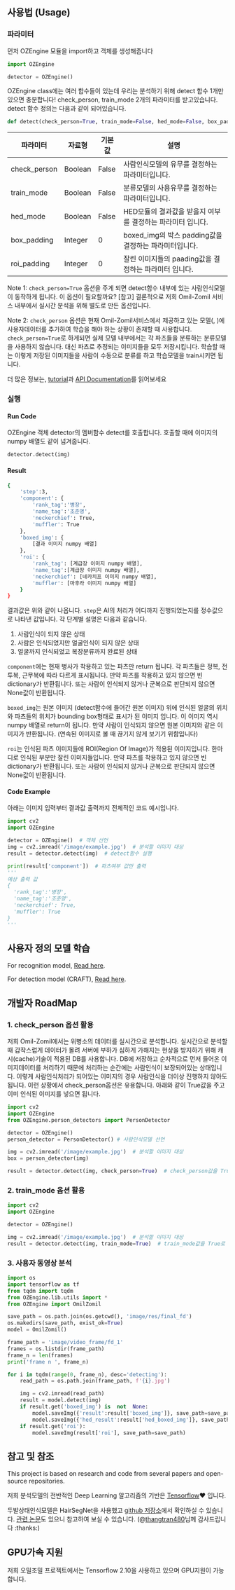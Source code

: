 
## 사용법 (Usage)


### 파라미터

먼저 OZEngine 모듈을 import하고 객체를 생성해줍니다
``` python
import OZEngine

detector = OZEngine()
```

OZEngine class에는 여러 함수들이 있는데 우리는 분석하기 위해 detect 함수 1개만 있으면 충분합니다! 
check_person, train_mode 2개의 파라미터를 받고있습니다. detect 함수 정의는 다음과 같이 되어있습니다.

``` python
def detect(check_person=True, train_mode=False, hed_mode=False, box_padding=0, roi_padding=0):
```

| 파라미터 | 자료형 | 기본값 | 설명 |
| ------ | ------ | ------ | ------ |
| check_person | Boolean | False | 사람인식모델의 유무를 결정하는 파라미터입니다. |
| train_mode | Boolean | False | 분류모델의 사용유무를 결정하는 파라미터입니다. |
| hed_mode | Boolean | False | HED모듈의 결과값을 받을지 여부를 결정하는 파라미터 입니다. |
| box_padding | Integer | 0 | boxed_img의 박스 padding값을 결정하는 파라미터입니다. |
| roi_padding | Integer | 0 | 잘린 이미지들의 paading값을 결정하는 파라미터 입니다. |




Note 1: `check_person=True` 옵션을 주게 되면 detect함수 내부에 있는 사람인식모델이 동작하게 됩니다. 이 옵션이 필요할까요? [참고] 결론적으로 저희 Omil-Zomil 서비스 내부에서 실시간 분석을 위해 별도로 만든 옵션입니다.

Note 2: `check_person` 옵션은 현재 Omil-Zomil서비스에서 제공하고 있는 모델(, )에 사용자데이터를 추가하여 학습을 해야 하는 상황이 존재할 때 사용합니다. `check_person=True`로 하게되면 실제 모델 내부에서는 각 파츠들을 분류하는 분류모델을 사용하지 않습니다. 대신 파츠로 추정되는 이미지들을 모두 저장시킵니다. 학습할 때는 이렇게 저장된 이미지들을 사람이 수동으로 분류를 하고 학습모델을 train시키면 됩니다. 

더 많은 정보는, [tutorial](https://www.jaided.ai/easyocr/tutorial)과 [API Documentation](https://www.jaided.ai/easyocr/documentation)를 읽어보세요

### 실행

#### Run Code
OZEngine 객체 detector의 멤버함수 detect를 호출합니다.
호출할 때에 이미지의 numpy 배열도 같이 넘겨줍니다.

``` python
detector.detect(img)
```

#### Result
``` bash
{
    'step':3,
	'component': {
		'rank_tag':'병장',
		'name_tag':'조준영',
		'neckerchief': True,
		'muffler': True
	},
	'boxed_img': {
		[결과 이미지 numpy 배열]
	},
	'roi': {
		'rank_tag': [계급장 이미지 numpy 배열],
		'name_tag':[계급장 이미지 numpy 배열],
		'neckerchief': [네카치프 이미지 numpy 배열],
		'muffler': [마후라 이미지 numpy 배열]
	}
}
```

결과값은 위와 같이 나옵니다. `step`은 AI의 처리가 어디까지 진행되었는지를 정수값으로 나타낸 값입니다. 각 단계별 설명은 다음과 같습니다.

1. 사람인식이 되지 않은 상태
2. 사람은 인식되었지만 얼굴인식이 되지 않은 상태
3. 얼굴까지 인식되었고 복장분류까지 완료된 상태

`component`에는 현재 병사가 착용하고 있는 파츠만 return 됩니다. 각 파츠들은 정복, 전투복, 근무복에 따라 다르게 표시됩니다. 만약 파츠를 착용하고 있지 않으면 빈 dictionary가 반환됩니다. 또는 사람이 인식되지 않거나 군복으로 판단되지 않으면 None값이 반환됩니다.

`boxed_img`는 원본 이미지 (detect함수에 들어간 원본 이미지) 위에 인식된 얼굴의 위치와 파츠들의 위치가 bounding box형태로 표시가 된 이미지 입니다. 이 이미지 역시 numpy 배열로 return이 됩니다. 만약 사람이 인식되지 않으면 원본 이미지와 같은 이미지가 반환됩니다. (연속된 이미지로 볼 때 끊기지 않게 보기기 위함입니다) 

 `roi`는 인식된 파츠 이미지들에 ROI(Region Of Image)가 적용된 이미지입니다. 한마디로 인식된 부분만 잘린 이미지들입니다. 만약 파츠를 착용하고 있지 않으면 빈 dictionary가 반환됩니다. 또는 사람이 인식되지 않거나 군복으로 판단되지 않으면 None값이 반환됩니다.

#### Code Example

아래는 이미지 입력부터 결과값 출력까지 전체적인 코드 예시입니다.

``` python
import cv2
import OZEngine

detector = OZEngine()  # 객체 선언
img = cv2.imread('/image/example.jpg')  # 분석할 이미지 대상
result = detector.detect(img)  # detect함수 실행

print(result['component'])  # 파츠여부 값만 출력
'''
예상 출력 값
{
  'rank_tag':'병장',
  'name_tag':'조준영',
  'neckerchief': True,
  'muffler': True
}
'''
```


## 사용자 정의 모델 학습

For recognition model, [Read here](https://github.com/JaidedAI/EasyOCR/blob/master/custom_model.md).

For detection model (CRAFT), [Read here](https://github.com/JaidedAI/EasyOCR/blob/master/trainer/craft/README.md).

## 개발자 RoadMap

### 1. check_person 옵션 활용

 저희 Omil-Zomil에서는 위병소의 데이터를 실시간으로 분석합니다. 실시간으로 분석할 때 갑작스럽게 데이터가 몰려 서버에 부하가 심하게 가해지는 현상을 방지하기 위해 캐시(cache)기술이 적용된 DB를 사용합니다. DB에 저장하고 순차적으로 먼저 들어온 이미지데이터를 처리하기 때문에 처리하는 순간에는 사람인식이 보장되어있는 상태입니다.
 이렇게 사람인식처리가 되어있는 이미지의 경우 사람인식을 더이상 진행하지 않아도 됩니다. 이런 상황에서 check_person옵션은 유용합니다. 아래와 같이 True값을 주고 이미 인식된 이미지를 넣으면 됩니다.
 
``` python
import cv2
import OZEngine
from OZEngine.person_detectors import PersonDetector

detector = OZEngine()
person_detector = PersonDetector() # 사람인식모델 선언

img = cv2.imread('/image/example.jpg')  # 분석할 이미지 대상
box = person_detector(img) 

result = detector.detect(img, check_person=True)  # check_person값을 True로
```

### 2. train_mode 옵션 활용


``` python
import cv2
import OZEngine

detector = OZEngine()

img = cv2.imread('/image/example.jpg')  # 분석할 이미지 대상
result = detector.detect(img, train_mode=True)  # train_mode값을 True로
```

### 3. 사용자 동영상 분석

``` python
import os
import tensorflow as tf
from tqdm import tqdm
from OZEngine.lib.utils import *
from OZEngine import OmilZomil

save_path = os.path.join(os.getcwd(), 'image/res/final_fd')
os.makedirs(save_path, exist_ok=True)
model = OmilZomil()

frame_path = 'image/video_frame/fd_1'
frames = os.listdir(frame_path)
frame_n = len(frames)
print('frame n ', frame_n)

for i in tqdm(range(0, frame_n), desc='detecting'):
	read_path = os.path.join(frame_path, f'{i}.jpg')

	img = cv2.imread(read_path)
	result = model.detect(img)
	if result.get('boxed_img') is  not  None:
		model.saveImg({'result':result['boxed_img']}, save_path=save_path)
		model.saveImg({'hed_result':result['hed_boxed_img']}, save_path=save_path)
	if result.get('roi'):
		model.saveImg(result['roi'], save_path=save_path)
```

## 참고 및 참조

This project is based on research and code from several papers and open-source repositories.

저희 분석모델의 전반적인 Deep Learning 알고리즘의 기반은 [Tensorflow](https://pytorch.org):heart: 입니다. 

두발상태인식모델은 HairSegNet을 사용했고 [github 저장소](https://github.com/clovaai/CRAFT-pytorch)에서 확인하실 수 있습니다. [관련 논문](https://arxiv.org/pdf/1712.07168.pdf)도 있으니 참고하여 보실 수 있습니다. (@[thangtran480](https://github.com/thangtran480)님께 감사드립니다 :thanks:) 


## GPU가속 지원

저희 오밀조밀 프로젝트에서는 Tensorflow 2.10을 사용하고 있으며 GPU지원이 가능합니다. 
